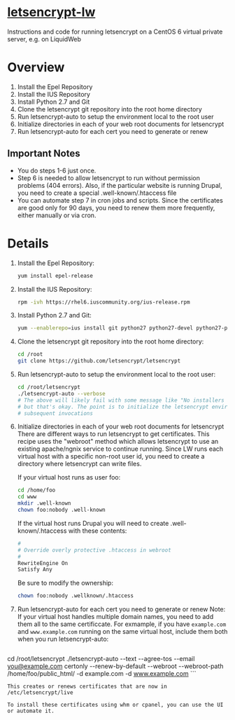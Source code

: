 # [letsencrypt-lw](https://github.com/mfgering/letsencrypt-lw)
Instructions and code for running letsencrypt on a CentOS 6 virtual private server, e.g. on LiquidWeb

# Overview

1. Install the Epel Repository
2. Install the IUS Repository
3. Install Python 2.7 and Git
4. Clone the letsencrypt git repository into the root home directory
5. Run letsencrypt-auto to setup the environment local to the root user
6. Initialize directories in each of your web root documents for letsencrypt
7. Run letsencrypt-auto for each cert you need to generate or renew

## Important Notes
* You do steps 1-6 just once. 
* Step 6 is needed to allow letsencrypt to run without permission problems (404 errors). Also, if the particular website is running Drupal, you need to create a special .well-known/.htaccess file
* You can automate step 7 in cron jobs and scripts. Since the certificates are good only for 90 days, you need to renew them more frequently, either manually or via cron.

# Details

1. Install the Epel Repository:

    ``` bash
    yum install epel-release
    ```

2. Install the IUS Repository:

    ``` bash
    rpm -ivh https://rhel6.iuscommunity.org/ius-release.rpm
    ```

3. Install Python 2.7 and Git:

    ``` bash
    yum --enablerepo=ius install git python27 python27-devel python27-pip python27-setuptools python27-virtualenv -y
    ```

4. Clone the letsencrypt git repository into the root home directory:

    ``` bash
    cd /root
    git clone https://github.com/letsencrypt/letsencrypt
    ```

5. Run letsencrypt-auto to setup the environment local to the root user:

    ``` bash
    cd /root/letsencrypt
    ./letsencrypt-auto --verbose
    # The above will likely fail with some message like "No installers are available...", 
    # but that's okay. The point is to initialize the letsencrypt environment for 
    # subsequent invocations
    ```

6.  Initialize directories in each of your web root documents for letsencrypt There are different ways to run letsencrypt to get certificates. This recipe uses the "webroot" method which allows letsencrypt to use an existing apache/ngnix service to continue running. Since LW runs each virtual host with a specific non-root user id, you need to create a directory where letsencrypt can write files.

    If your virtual host runs as user foo:
    ``` bash
    cd /home/foo
    cd www 
    mkdir .well-known
    chown foo:nobody .well-known
    ```

    If the virtual host runs Drupal you will need to create .well-known/.htaccess with these contents:

    ``` bash
    #
    # Override overly protective .htaccess in webroot
    #
    RewriteEngine On
    Satisfy Any
    ```

    Be sure to modify the ownership:

    ``` bash
    chown foo:nobody .wellknown/.htaccess
    ```

7. Run letsencrypt-auto for each cert you need to generate or renew
    Note: If your virtual host handles multiple domain names, you need to add them all to the same certificcate. For exmample, if you have `example.com` and `www.example.com` running on the same virtual host, include them both when you run letsencrypt-auto:

    ``` bash
cd /root/letsencrypt
./letsencrypt-auto --text --agree-tos --email you@example.com certonly --renew-by-default --webroot --webroot-path /home/foo/public_html/ -d example.com -d www.example.com
    ```

    This creates or renews certificates that are now in /etc/letsencrypt/live

    To install these certificates using whm or cpanel, you can use the UI or automate it.

